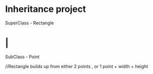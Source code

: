 # Inheritance project

SuperClass - Rectangle
# |
SubClass - Point

//Rectangle builds up from either 2 points , or 1 point + width + height
